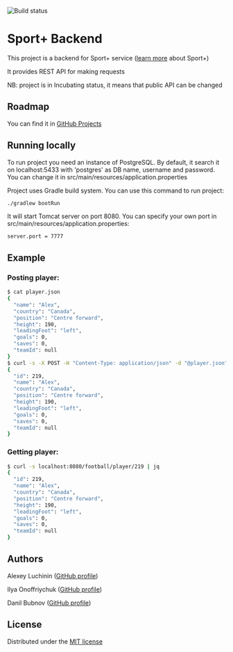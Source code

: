 ![Build status](https://github.com/KaperD/LOB-HSE-SE-Project-Fall-2021/actions/workflows/check.yml/badge.svg)


# Sport+ Backend
This project is a backend for Sport+ service ([learn more](https://docs.google.com/presentation/d/1cWrB_O68aSAuZ332TBQ1fq2j87nwqzjYmkLEKyrs6Uc/edit?usp=sharing) about Sport+)

It provides REST API for making requests

NB: project is in Incubating status, it means that public API can be changed

## Roadmap
You can find it in [GitHub Projects](https://github.com/KaperD/LOB-HSE-SE-Project-Fall-2021/projects/2)

## Running locally
To run project you need an instance of PostgreSQL. 
By default, it search it on localhost:5433 with 'postgres' as DB name, username and password.
You can change it in src/main/resources/application.properties 

Project uses Gradle build system. You can use this command to run project:

```bash
./gradlew bootRun
```

It will start Tomcat server on port 8080. You can specify your own port in src/main/resources/application.properties:
```properties
server.port = 7777
```

## Example
### Posting player:
```bash
$ cat player.json
{
  "name": "Alex",
  "country": "Canada",
  "position": "Centre forward",
  "height": 190,
  "leadingFoot": "left",
  "goals": 0,
  "saves": 0,
  "teamId": null
}
$ curl -s -X POST -H "Content-Type: application/json" -d "@player.json" localhost:8080/football/player | jq
{
  "id": 219,
  "name": "Alex",
  "country": "Canada",
  "position": "Centre forward",
  "height": 190,
  "leadingFoot": "left",
  "goals": 0,
  "saves": 0,
  "teamId": null
}
```

### Getting player:
```bash
$ curl -s localhost:8080/football/player/219 | jq
{
  "id": 219,
  "name": "Alex",
  "country": "Canada",
  "position": "Centre forward",
  "height": 190,
  "leadingFoot": "left",
  "goals": 0,
  "saves": 0,
  "teamId": null
}
```

## Authors
Alexey Luchinin ([GitHub profile](https://github.com/alex999990009))

Ilya Onoffriychuk ([GitHub profile](https://github.com/ilyaonoff))

Danil Bubnov ([GitHub profile](https://github.com/KaperD))

## License
Distributed under the [MIT license](https://choosealicense.com/licenses/mit/)
